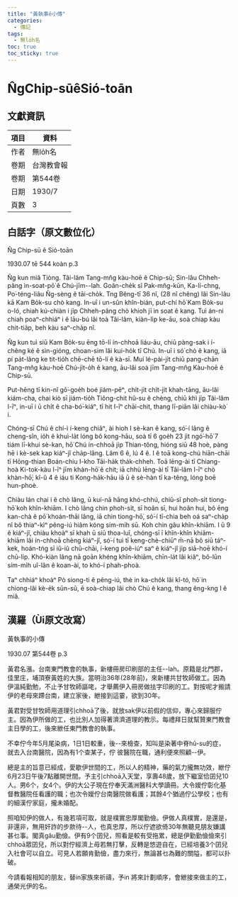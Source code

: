 ```yaml
---
title: "黃執事ê小傳"
categories:
  - 傳記
tags:
  - 無lo̍h名
toc: true
toc_sticky: true
---
```


# N̂gChip-sūêSió-toān

## 文獻資訊

| 項目 | 資料 |
|---|---|
| 作者 | 無lo̍h名 |
| 卷期 | 台灣教會報 |
| 卷期 | 第544卷 |
| 日期 | 1930/7 |
| 頁數 | 3 |

## 白話字（原文數位化）

N̂g Chip-sū ê Sió-toān

1930.07 tē 544 koàn p.3

N̂g kun miâ Tiòng. Tâi-lâm Tang-mn̂g kàu-hoē ê Chip-sū; Sin-lâu Chheh-pâng ìn-soat-pō͘ ê Chú-jīm--lah. Goân-che̍k sī Pak-mn̂g-kūn, Ka-lí-chng, Po͘-téng-liâu N̂g-sèng ê tāi-cho̍k. Tng Bêng-tī 36 nî, (28 nî chêng) lâi Sin-lâu kā Kam Bo̍k-su chò kang. In-uī i un-sûn khîn-bián, put-chí hō͘ Kam Bo̍k-su o-ló, chiah kú-chiàn i ji̍p Chheh-pâng chò khioh jī ìn soat ê kang. Tuì án-ni chiah poaⁿ-chhiáⁿ i ê lāu-bú lâi toà Tâi-lâm, kiàn-li̍p ke-āu, soà chiap kàu chit-tia̍p, beh kàu saⁿ-cha̍p nî.

N̂g kun tuì siū Kam Bo̍k-su ēng tō-lí ín-chhoā liáu-āu, chiū pàng-sak i í-chêng ké ê sìn-gióng, choan-sim lâi kui-ho̍k tī Chú. In-uī i só͘ chò ê kang, iā pí pa̍t-lâng ke tit-tio̍h chē-chē tō-lí ê kà-sī. Muí lé-pài-ji̍t chiū pang-chān Tang-mn̂g kàu-hoē Chú-ji̍t-o̍h ê kang, āu-lâi soà jīm Tang-mn̂g Kàu-hoē ê Chip-sū.

Put-hēng tī kin-nî gō͘-goe̍h boé jiám-pēⁿ, chi̍t-ji̍t chi̍t-ji̍t khah-tāng, āu-lâi kiám-cha, chai kiò sī jiám-tio̍h Tiông-chit hû-su ê chèng, chiū khì ji̍p Tâi-lâm I-īⁿ, in-uī i ū chi̍t ê cha-bó͘-kiáⁿ, tī hit I-īⁿ chāi-chit, thang lī-piān lâi chiàu-kò͘ i.

Chóng-sī Chú ê chí-ì í-keng chiâⁿ, ài hioh I sè-kan ê kang, só͘-í lâng ê cheng-sîn, io̍h ê khuì-la̍t lóng bô kong-hāu, soà tī 6 goe̍h 23 ji̍t ngó͘-hō͘ 7 tiám lī-khui sè-kan, hō͘ Chú ín-chhoā ji̍p Thian-tông, hióng siū 48 hoè, pàng hē i kè-sek kap kiáⁿ-jî cha̍p-lâng. Lâm 6 ê, lú 4 ê. I ê toā kong-chú hiān-chāi tī Hōng-thian Boán-chiu I-kho Tāi-ha̍k tha̍k-chheh. Toā lēng-ài tī Chiang-hoà Ki-tok-kàu I-īⁿ jīm khàn-hō͘ ê chit; iā chhù lēng-ài tī Tâi-lâm I-īⁿ chò khàn-hō͘; kî-û 4 ê iáu ti Kong-ha̍k-hāu iā ū ê sè-hàn tī ka-têng, lóng boē hun-phoè.

Chiàu lán chai i ê chò lâng, ū kuí-nā hāng khó-chhú, chiū-sī phoh-si̍t tiong-hō͘ koh khîn-khiām. I chò lâng chin phoh-si̍t, sī hoân sī, hui hoân hui, bô ēng kan-chà ê pō͘ khoán-thāi lâng, iā chin tiong-hō͘, só͘-í tī-chia beh oá saⁿ-cha̍p nî bô thiaⁿ-kìⁿ pêng-iú hiâm kóng sím-mi̍h sū. Koh chin gâu khîn-khiām. I ū 9 ê kiáⁿ-jî, chiàu khoàⁿ sī khah ū siū thoa-luī, chóng-sī ī khîn-khîn khiām-khiām lâi ín-chhoā chèng kiáⁿ-jî, só͘-í tuì tī keng-chè-chiūⁿ m̄-nā bô siū táⁿ-kek, hoán-tńg sī iû-iû chū-chāi, í-keng poê-iúⁿ saⁿ ê kiáⁿ-jî ji̍p siā-hoē khó-í chū-li̍p. Khó-kiàn lâng nā goān khéng khîn-khiām, chīn-la̍t lâi kiâⁿ, bô-lūn sím-mi̍h uî-lân ê koan-ài, to khó-í phah-phoà.

Taⁿ chhiáⁿ khoàⁿ Pò siong-ti ê pêng-iú, thè in ka-cho̍k lâi kî-tó, hō͘ in chiong-lâi kè-e̍k sūn-sū, ē soà-chiap lâi chò Chú ê kang, thang êng-kng I ê miâ.

## 漢羅（Ùi原文改寫）

黃執事的小傳

1930.07 第544卷 p.3

黃君名漲。台南東門教會的執事，新樓冊房印刷部的主任--lah。原籍是北門郡，佳里庄，埔頂寮黃姓的大族。當明治36年(28年前)，來新樓共甘牧師做工。因為伊溫純勤勉，不止予甘牧師謳咾，才舉薦伊入冊房做抾字印刷的工。對按呢才搬請伊的老母來蹛台南，建立家後，紲接到這霎，欲到30年。

黃君對受甘牧師用道理引chhoā了後，就放sak伊以前假的信仰，專心來歸服佇主。因為伊所做的工，也比別人加得著濟濟道理的教示。每禮拜日就幫贊東門教會主日學的工，後來紲任東門教會的執事。

不幸佇今年5月尾染病，1日1日較重，後--來檢查，知叫是染著中脊hû-su的症，就去入台南醫院，因為有1个查某子，佇 彼醫院在職，通利便來照顧--伊。

總是主的旨意已經成，愛歇伊世間的工，所以人的精神，藥的氣力攏無功效，紲佇 6月23日午後7點離開世間。予主引chhoā入天堂，享壽48歲，放下繼室佮囝兒10人。男6个，女4个。伊的大公子現在佇奉天滿洲醫科大學讀冊。大令嬡佇彰化基督教醫院任看護的職；也次令嬡佇台南醫院做看護；其餘4个猶過佇公學校；也有的細漢佇家庭，攏未婚配。

照咱知伊的做人，有幾若項可取，就是樸實忠厚閣勤儉。伊做人真樸實，是還是，非還非，無用奸詐的步款待--人，也真忠厚，所以佇遮欲倚30年無聽見朋友嫌講甚乜事。閣真gâu勤儉。伊有9个囝兒，照看是較有受拖累，總是伊勤勤儉儉來引chhoā眾囝兒，所以對佇經濟上毋若無打擊，反轉是悠遊自在，已經培養3个囝兒入社會可以自立。可見人若願肯勤儉，盡力來行，無論甚乜為難的關隘，都可以扑破。

今請看報相知的朋友，替in家族來祈禱，予in 將來計劃順序，會紲接來做主的工，通榮光伊的名。
